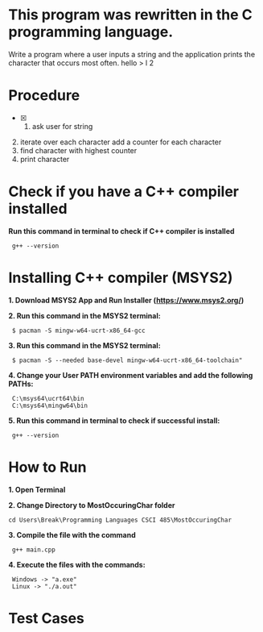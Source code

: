 # This program was rewritten in the C programming language.

Write a program where a user inputs a string and the application prints the
character that occurs most often.
hello > l 2
# Procedure
- [X] 1. ask user for string
2. iterate over each character
   add a counter for each character
3. find character with highest counter
4. print character

# Check if you have a C++ compiler installed
**Run this command in terminal to check if C++ compiler is installed**
```
 g++ --version
```

# Installing C++ compiler (MSYS2)
**1. Download MSYS2 App and Run Installer (https://www.msys2.org/)**

**2. Run this command in the MSYS2 terminal:**
```
 $ pacman -S mingw-w64-ucrt-x86_64-gcc
```
**3. Run this command in the MSYS2 terminal:**
```
 $ pacman -S --needed base-devel mingw-w64-ucrt-x86_64-toolchain"
```
**4. Change your User PATH environment variables and add the following PATHs:**
```
 C:\msys64\ucrt64\bin 
 C:\msys64\mingw64\bin
```
**5. Run this command in terminal to check if successful install:**
```
 g++ --version
```

# How to Run
**1. Open Terminal**

**2. Change Directory to MostOccuringChar folder**
```
cd Users\Break\Programming Languages CSCI 485\MostOccuringChar
```
**3. Compile the file with the command**
```
 g++ main.cpp
```
**4. Execute the files with the commands:**
```
 Windows -> "a.exe" 
 Linux -> "./a.out"
```

# Test Cases